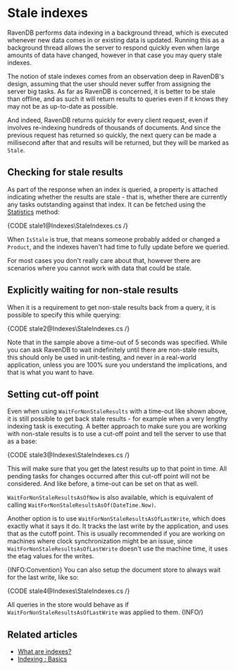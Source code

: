﻿# Stale indexes

RavenDB performs data indexing in a background thread, which is executed whenever new data comes in or existing data is updated. Running this as a background thread allows the server to respond quickly even when large amounts of data have changed, however in that case you may query stale indexes.

The notion of stale indexes comes from an observation deep in RavenDB's design, assuming that the user should never suffer from assigning the server big tasks. As far as RavenDB is concerned, it is better to be stale than offline, and as such it will return results to queries even if it knows they may not be as up-to-date as possible.

And indeed, RavenDB returns quickly for every client request, even if involves re-indexing hundreds of thousands of documents. And since the previous request has returned so quickly, the next query can be made a millisecond after that and results will be returned, but they will be marked as `Stale`.

## Checking for stale results

As part of the response when an index is queried, a property is attached indicating whether the results are stale - that is, whether there are currently any tasks outstanding against that index. It can be fetched using the [Statistics](../client-api/session/querying/how-to-get-query-statistics) method:

{CODE stale1@Indexes\StaleIndexes.cs /}

When `IsStale` is true, that means someone probably added or changed a `Product`, and the indexes haven't had time to fully update before we queried.

For most cases you don't really care about that, however there are scenarios where you cannot work with data that could be stale.

## Explicitly waiting for non-stale results

When it is a requirement to get non-stale results back from a query, it is possible to specify this while querying:

{CODE stale2@Indexes\StaleIndexes.cs /}

Note that in the sample above a time-out of 5 seconds was specified. While you can ask RavenDB to wait indefinitely until there are non-stale results, this should only be used in unit-testing, and never in a real-world application, unless you are 100% sure you understand the implications, and that is what you want to have.

## Setting cut-off point

Even when using `WaitForNonStaleResults` with a time-out like shown above, it is still possible to get back stale results - for example when a very lengthy indexing task is executing. A better approach to make sure you are working with non-stale results is to use a cut-off point and tell the server to use that as a base:

{CODE stale3@Indexes\StaleIndexes.cs /}

This will make sure that you get the latest results up to that point in time. All pending tasks for changes occurred after this cut-off point will not be considered. And like before, a time-out can be set on that as well.

`WaitForNonStaleResultsAsOfNow` is also available, which is equivalent of calling `WaitForNonStaleResultsAsOf(DateTime.Now)`.

Another option is to use `WaitForNonStaleResultsAsOfLastWrite`, which does exactly what it says it do. It tracks the last write by the application, and uses that as the cutoff point. This is usually recommended if you are working on machines where clock synchronization might be an issue, since `WaitForNonStaleResultsAsOfLastWrite` doesn't use the machine time, it uses the etag values for the writes.

{INFO:Convention}
You can also setup the document store to always wait for the last write, like so:

{CODE stale4@Indexes\StaleIndexes.cs /}

All queries in the store would behave as if `WaitForNonStaleResultsAsOfLastWrite` was applied to them.
{INFO/}

## Related articles

- [What are indexes?](../indexes/indexes/what-are-indexes)
- [Indexing : Basics](../indexes/indexing-basics)
